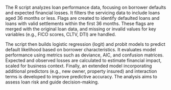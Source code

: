 The R script analyzes loan performance data, focusing on borrower defaults and expected financial losses. It filters the servicing data to include loans aged 36 months or less. Flags are created to identify defaulted loans and loans with valid settlements within the first 36 months. These flags are merged with the original loan data, and missing or invalid values for key variables (e.g., FICO scores, CLTV, DTI) are handled. 

The script then builds logistic regression (logit) and probit models to predict default likelihood based on borrower characteristics. It evaluates model performance using metrics such as deviance, AIC, and confusion matrices. Expected and observed losses are calculated to estimate financial impact, scaled for business context. Finally, an extended model incorporating additional predictors (e.g., new owner, property insured) and interaction terms is developed to improve predictive accuracy. The analysis aims to assess loan risk and guide decision-making.
